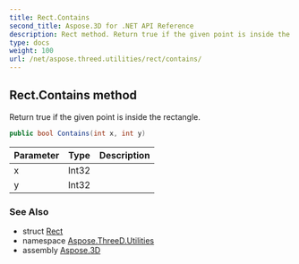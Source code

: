 ```yaml
---
title: Rect.Contains
second_title: Aspose.3D for .NET API Reference
description: Rect method. Return true if the given point is inside the rectangle
type: docs
weight: 100
url: /net/aspose.threed.utilities/rect/contains/
---
```

## Rect.Contains method

Return true if the given point is inside the rectangle.

```csharp
public bool Contains(int x, int y)
```

| Parameter | Type | Description |
| --- | --- | --- |
| x | Int32 |  |
| y | Int32 |  |

### See Also

* struct [Rect](../)
* namespace [Aspose.ThreeD.Utilities](../../../aspose.threed.utilities/)
* assembly [Aspose.3D](../../../)


